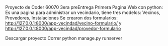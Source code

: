 Proyecto de Coder 60070 3era preEntrega
Primera Pagina Web con python: Es una pagina para administrar un vecindario, tiene tres modelos: Vecinos, Provedores, Instalaciones
Se crearon dos formularios: http://127.0.0.1:8000/app-vecindad/vecino-formulario/ y http://127.0.0.1:8000/app-vecindad/provedor-formulario

Descargar proyecto
Correr python manage.py runserver
